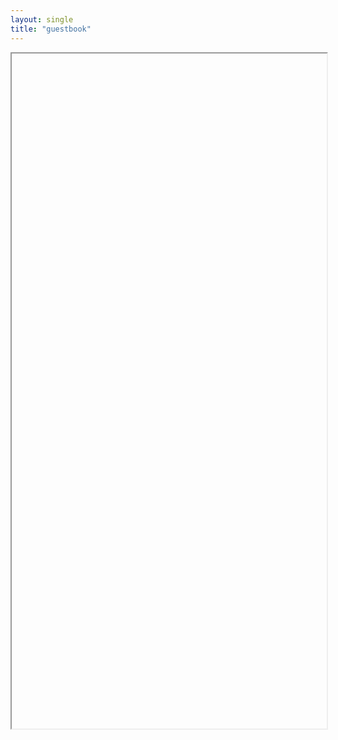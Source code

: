 ```yaml
---
layout: single
title: "guestbook"
---
```


<iframe 
    width="100%"
    height="1080px"    
    src="data:text/html;charset=utf-8,
    <head><base target='_blank' /></head>
    <body><script src='https://gist.github.com/file8888/0e4da6bfd6ef19215797f23cbf4009d0.js'></script>
    </body>">
</iframe>
